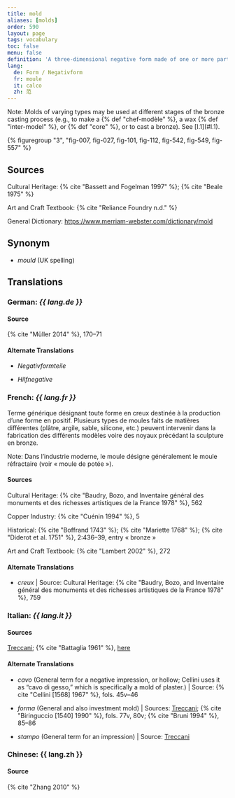 ```yaml
---
title: mold
aliases: [molds]
order: 590
layout: page
tags: vocabulary
toc: false
menu: false
definition: 'A three-dimensional negative form made of one or more parts that serves as a matrix for the production of a positive by casting or pressing malleable material into it. Molds allow for the production of one or more copies of an original sculpture.'
lang:
  de: Form / Negativform
  fr: moule
  it: calco
  zh: 范
---
```


<div class="backmatter">
Note: Molds of varying types may be used at different stages of the bronze casting process (e.g., to make a {% def "chef-modèle" %}, a wax {% def "inter-model" %}, or {% def "core" %}, or to cast a bronze). See [I.1](#I.1).
</div>

{% figuregroup "3", "fig-007, fig-027, fig-101, fig-112, fig-542, fig-549, fig-557" %}

## Sources

Cultural Heritage: {% cite "Bassett and Fogelman 1997" %}; {% cite "Beale 1975" %}

Art and Craft Textbook: {% cite "Reliance Foundry n.d." %}

General Dictionary: <https://www.merriam-webster.com/dictionary/mold>

## Synonym

- *mould* (UK spelling)

## Translations

<div class="accordion">

### **German**: *{{ lang.de }}*

#### Source

{% cite "Müller 2014" %}, 170–71

#### Alternate Translations

- *Negativformteile*

- *Hilfnegative*

### **French**: *{{ lang.fr }}*

Terme générique désignant toute forme en creux destinée à la production d’une forme en positif. Plusieurs types de moules faits de matières différentes (plâtre, argile, sable, silicone, etc.) peuvent intervenir dans la fabrication des différents modèles voire des noyaux précédant la sculpture en bronze.

<div class="backmatter">
Note: Dans l’industrie moderne, le moule désigne généralement le moule réfractaire (voir « moule de potée »).
</div>

#### Sources

Cultural Heritage: {% cite "Baudry, Bozo, and Inventaire général des monuments et des richesses artistiques de la France 1978" %}, 562

Copper Industry: {% cite "Cuénin 1994" %}, 5

Historical: {% cite "Boffrand 1743" %}; {% cite "Mariette 1768" %}; {% cite "Diderot et al. 1751" %}, 2:436–39, entry « bronze »

Art and Craft Textbook: {% cite "Lambert 2002" %}, 272

#### Alternate Translations

- *creux* | Source: Cultural Heritage: {% cite "Baudry, Bozo, and Inventaire général des monuments et des richesses artistiques de la France 1978" %}, 759

### **Italian**: *{{ lang.it }}*

#### Sources

[Treccani](http://www.treccani.it/vocabolario/calco1/); {% cite "Battaglia 1961" %}, [here](http://www.gdli.it/pdf_viewer/Scripts/pdf.js/web/viewer.asp?file=/PDF/GDLI02/GDLI_02_ocr_534.pdf&parola=calco)

#### Alternate Translations

- *cavo* (General term for a negative impression, or hollow; Cellini uses it as “cavo di gesso,” which is specifically a mold of plaster.) | Source: {% cite "Cellini [1568] 1967" %}, fols. 45v–46

- *forma* (General and also investment mold) | Sources: [Treccani](https://www.treccani.it/vocabolario/forma/); {% cite "Biringuccio [1540] 1990" %}, fols. 77v, 80v; {% cite "Bruni 1994" %}, 85–86

- *stampo* (General term for an impression) | Source: [Treccani](http://www.treccani.it/vocabolario/stampo/)

### **Chinese**: {{ lang.zh }}

#### Source

{% cite "Zhang 2010" %}

</div>
